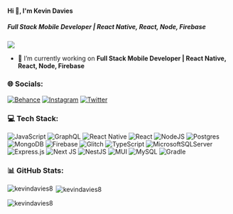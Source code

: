 #### Hi 👋, I'm Kevin Davies
##### **Full Stack Mobile Developer | React Native, React, Node, Firebase**
[![](https://visitcount.itsvg.in/api?id=kevindavies8&icon=0&color=0)](https://visitcount.itsvg.in)

- 🔭 I’m currently working on **Full Stack Mobile Developer | React Native, React, Node, Firebase**

### 🌐 Socials:
[![Behance](https://img.shields.io/badge/Behance-1769ff?logo=behance&logoColor=white)](https://behance.net/kevindavies8) [![Instagram](https://img.shields.io/badge/Instagram-%23E4405F.svg?logo=Instagram&logoColor=white)](https://instagram.com/kevindavies8) [![Twitter](https://img.shields.io/badge/Twitter-%231DA1F2.svg?logo=Twitter&logoColor=white)](https://twitter.com/kevindavies8) 

### 💻 Tech Stack:
![JavaScript](https://img.shields.io/badge/javascript-%23323330.svg?style=flat&logo=javascript&logoColor=%23F7DF1E) ![GraphQL](https://img.shields.io/badge/-GraphQL-E10098?style=flat&logo=graphql&logoColor=white) ![React Native](https://img.shields.io/badge/react_native-%2320232a.svg?style=flat&logo=react&logoColor=%2361DAFB) ![React](https://img.shields.io/badge/react-%2320232a.svg?style=flat&logo=react&logoColor=%2361DAFB) ![NodeJS](https://img.shields.io/badge/node.js-6DA55F?style=flat&logo=node.js&logoColor=white) ![Postgres](https://img.shields.io/badge/postgres-%23316192.svg?style=flat&logo=postgresql&logoColor=white) ![MongoDB](https://img.shields.io/badge/MongoDB-%234ea94b.svg?style=flat&logo=mongodb&logoColor=white) ![Firebase](https://img.shields.io/badge/firebase-%23039BE5.svg?style=flat&logo=firebase) ![Glitch](https://img.shields.io/badge/glitch-%233333FF.svg?style=flat&logo=glitch&logoColor=white) ![TypeScript](https://img.shields.io/badge/typescript-%23007ACC.svg?style=flat&logo=typescript&logoColor=white) ![MicrosoftSQLServer](https://img.shields.io/badge/Microsoft%20SQL%20Sever-CC2927?style=flat&logo=microsoft%20sql%20server&logoColor=white) ![Express.js](https://img.shields.io/badge/express.js-%23404d59.svg?style=flat&logo=express&logoColor=%2361DAFB) ![Next JS](https://img.shields.io/badge/Next-black?style=flat&logo=next.js&logoColor=white) ![NestJS](https://img.shields.io/badge/nestjs-%23E0234E.svg?style=flat&logo=nestjs&logoColor=white) ![MUI](https://img.shields.io/badge/MUI-%230081CB.svg?style=flat&logo=material-ui&logoColor=white) ![MySQL](https://img.shields.io/badge/mysql-%2300f.svg?style=flat&logo=mysql&logoColor=white) ![Gradle](https://img.shields.io/badge/Gradle-02303A.svg?style=flat&logo=Gradle&logoColor=white)
### 📊 GitHub Stats:
<p><img align="left" src="https://github-readme-stats.vercel.app/api/top-langs?username=kevindavies8&show_icons=true&locale=en&layout=compact" alt="kevindavies8" /></p>
<p>&nbsp;<img align="center" src="https://github-readme-stats.vercel.app/api?username=kevindavies8&show_icons=true&locale=en" alt="kevindavies8" /></p>
<p><img align="center" src="https://github-readme-streak-stats.herokuapp.com/?user=kevindavies8&" alt="kevindavies8" /></p>


